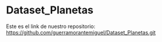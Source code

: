 # Dataset_Planetas

Este es el link de nuestro repositorio: https://github.com/guerramorantemiguel/Dataset_Planetas.git
